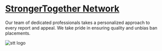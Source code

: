 # [StrongerTogether Network](https://strongertogether.network/)
Our team of dedicated professionals takes a personalized approach to every report and appeal. We take pride in ensuring quality and unbias ban placements.

![stt logo](https://cdn.hyperz.net/u/main/B7R73W1.png)
